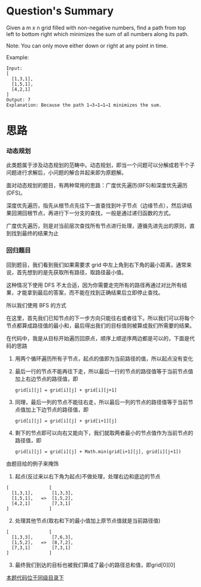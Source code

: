 # Question's Summary

Given a m x n grid filled with non-negative numbers, find a path from top left to bottom right which minimizes the sum of all numbers along its path.

Note: You can only move either down or right at any point in time.

Example:
```
Input:
[
  [1,3,1],
  [1,5,1],
  [4,2,1]
]
Output: 7
Explanation: Because the path 1→3→1→1→1 minimizes the sum.
```

# 思路

### 动态规划

此类题属于涉及动态规划的范畴中。动态规划，即当一个问题可以分解成若干个子问题进行求解后，小问题的解合并起来即为原题解。
  
面对动态规划的题目，有两种常用的思路：广度优先遍历(BFS)和深度优先遍历(DFS)。

深度优先遍历，指先从根节点先往下一直查找到叶子节点（边缘节点），然后讲结果回溯回根节点，再进行下一分支的查找，一般是通过递归函数的方式。

广度优先遍历，则是对当前层次查找所有节点进行处理，遵循先进先出的原则，直到找到最终的结果为止

### 回归题目

回到题目，我们看到我们如果需要求 grid 中左上角到右下角的最小距离，通常来说，首先想到的是先获取所有路径，取路径最小值。

这种情况下使用 DFS 不太合适，因为你需要走完所有的路径再通过对比所有结果，才能拿到最后的答案，而不能在找到正确结果后立即停止查找。

所以我们使用 BFS 的方式

在这里，首先我们已知节点的下一步方向只能往右或者往下。所以我们可以将每个节点都算成路径值的最小和，最后得出我们的目标值则被算成我们所需要的结果。

在代码中，我是从目标开始遍历回原点，顺序上顺逆序两边都是可以的，下面是代码的思路

1. 用两个循环遍历所有子节点，起点的值即为当前路径的值，所以起点没有变化

2. 最后一行的节点不能再往下走，所以最后一行的节点的路径值等于当前节点值加上右边节点的路径值，即 

   `grid[i][j] = grid[i][j] + grid[i][j+1]`

3. 同理，最后一列的节点不能往右走，所以最后一列的节点的路径值等于当前节点值加上下边节点的路径值，即 

   `grid[i][j] = grid[i][j] + grid[i+1][j]`
  
4. 剩下的节点即可以向右又能向下，我们就取两者最小的节点值作为当前节点的路径值，即 

   `grid[i][j] = grid[i][j] + Math.min(grid[i+1][j], grid[i][j+1])`

由题目给的例子来掩饰

1. 起点(反过来以右下角为起点)不做处理，处理右边和底边的节点
```
[               [
  [1,3,1],       [1,3,3],
  [1,5,1],   =>  [1,5,2],
  [4,2,1]        [7,3,1]
]               ]
```

2. 处理其他节点(取右和下的最小值加上原节点值就是当前路径值)
```
[               [
  [1,3,3],       [7,6,3],
  [1,5,2],   =>  [8,7,2],
  [7,3,1]        [7,3,1]
]               ]
```

3. 最终我们到达的目标也被我们算成了最小的路径总和值，即grid[0][0]

[本题代码位于同级目录下](https://github.com/ROXZalwaysWithMe/leetcode-js-Roxz/edit/master/medium/64.minimun-path-sum/minimun-path-sum.js)
 
